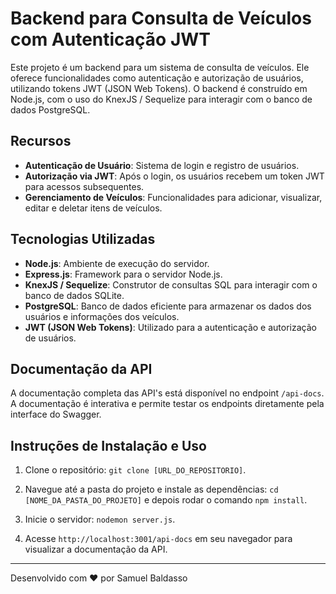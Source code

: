 # Backend para Consulta de Veículos com Autenticação JWT

Este projeto é um backend para um sistema de consulta de veículos. Ele oferece funcionalidades como autenticação e autorização de usuários, utilizando tokens JWT (JSON Web Tokens). O backend é construído em Node.js, com o uso do KnexJS / Sequelize para interagir com o banco de dados PostgreSQL.

## Recursos

- **Autenticação de Usuário**: Sistema de login e registro de usuários.
- **Autorização via JWT**: Após o login, os usuários recebem um token JWT para acessos subsequentes.
- **Gerenciamento de Veículos**: Funcionalidades para adicionar, visualizar, editar e deletar itens de veículos.

## Tecnologias Utilizadas

- **Node.js**: Ambiente de execução do servidor.
- **Express.js**: Framework para o servidor Node.js.
- **KnexJS / Sequelize**: Construtor de consultas SQL para interagir com o banco de dados SQLite.
- **PostgreSQL**: Banco de dados eficiente para armazenar os dados dos usuários e informações dos veículos.
- **JWT (JSON Web Tokens)**: Utilizado para a autenticação e autorização de usuários.

## Documentação da API

A documentação completa das API's está disponível no endpoint `/api-docs`. A documentação é interativa e permite testar os endpoints diretamente pela interface do Swagger.

## Instruções de Instalação e Uso

1. Clone o repositório: `git clone [URL_DO_REPOSITORIO]`.

2. Navegue até a pasta do projeto e instale as dependências: `cd [NOME_DA_PASTA_DO_PROJETO]` e depois rodar o comando `npm install`.

3. Inicie o servidor: `nodemon server.js`.

4. Acesse `http://localhost:3001/api-docs` em seu navegador para visualizar a documentação da API.

---

Desenvolvido com ❤️ por Samuel Baldasso
